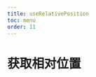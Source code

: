 ```yaml
---
title: useRelativePosition
toc: menu
order: 11
---
```


# 获取相对位置

<code src="./index.tsx" title="获取相对位置"></code>

